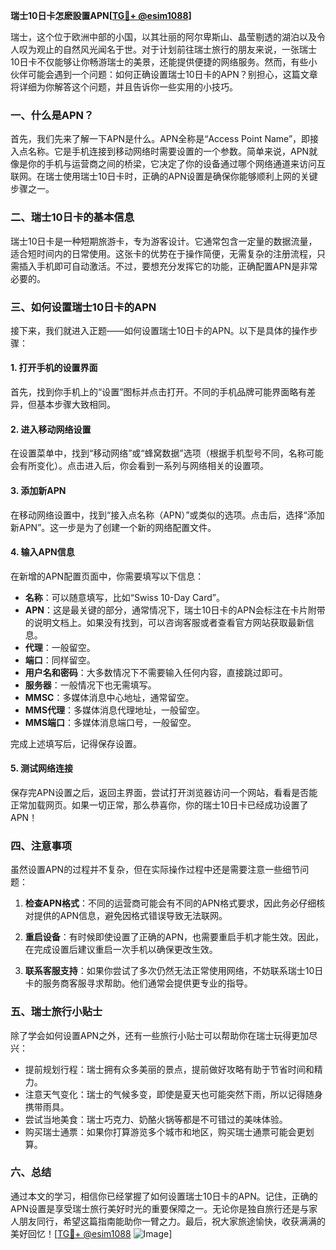 **瑞士10日卡怎麽設置APN[[TG💪+ @esim1088](https://t.me/s/esim1088)]**

瑞士，这个位于欧洲中部的小国，以其壮丽的阿尔卑斯山、晶莹剔透的湖泊以及令人叹为观止的自然风光闻名于世。对于计划前往瑞士旅行的朋友来说，一张瑞士10日卡不仅能够让你畅游瑞士的美景，还能提供便捷的网络服务。然而，有些小伙伴可能会遇到一个问题：如何正确设置瑞士10日卡的APN？别担心，这篇文章将详细为你解答这个问题，并且告诉你一些实用的小技巧。

### 一、什么是APN？

首先，我们先来了解一下APN是什么。APN全称是“Access Point Name”，即接入点名称。它是手机连接到移动网络时需要设置的一个参数。简单来说，APN就像是你的手机与运营商之间的桥梁，它决定了你的设备通过哪个网络通道来访问互联网。在瑞士使用瑞士10日卡时，正确的APN设置是确保你能够顺利上网的关键步骤之一。

### 二、瑞士10日卡的基本信息

瑞士10日卡是一种短期旅游卡，专为游客设计。它通常包含一定量的数据流量，适合短时间内的日常使用。这张卡的优势在于操作简便，无需复杂的注册流程，只需插入手机即可自动激活。不过，要想充分发挥它的功能，正确配置APN是非常必要的。

### 三、如何设置瑞士10日卡的APN

接下来，我们就进入正题——如何设置瑞士10日卡的APN。以下是具体的操作步骤：

#### 1. 打开手机的设置界面

首先，找到你手机上的“设置”图标并点击打开。不同的手机品牌可能界面略有差异，但基本步骤大致相同。

#### 2. 进入移动网络设置

在设置菜单中，找到“移动网络”或“蜂窝数据”选项（根据手机型号不同，名称可能会有所变化）。点击进入后，你会看到一系列与网络相关的设置项。

#### 3. 添加新APN

在移动网络设置中，找到“接入点名称（APN）”或类似的选项。点击后，选择“添加新APN”。这一步是为了创建一个新的网络配置文件。

#### 4. 输入APN信息

在新增的APN配置页面中，你需要填写以下信息：
- **名称**：可以随意填写，比如“Swiss 10-Day Card”。
- **APN**：这是最关键的部分，通常情况下，瑞士10日卡的APN会标注在卡片附带的说明文档上。如果没有找到，可以咨询客服或者查看官方网站获取最新信息。
- **代理**：一般留空。
- **端口**：同样留空。
- **用户名和密码**：大多数情况下不需要输入任何内容，直接跳过即可。
- **服务器**：一般情况下也无需填写。
- **MMSC**：多媒体消息中心地址，通常留空。
- **MMS代理**：多媒体消息代理地址，一般留空。
- **MMS端口**：多媒体消息端口号，一般留空。

完成上述填写后，记得保存设置。

#### 5. 测试网络连接

保存完APN设置之后，返回主界面，尝试打开浏览器访问一个网站，看看是否能正常加载网页。如果一切正常，那么恭喜你，你的瑞士10日卡已经成功设置了APN！

### 四、注意事项

虽然设置APN的过程并不复杂，但在实际操作过程中还是需要注意一些细节问题：

1. **检查APN格式**：不同的运营商可能会有不同的APN格式要求，因此务必仔细核对提供的APN信息，避免因格式错误导致无法联网。
   
2. **重启设备**：有时候即使设置了正确的APN，也需要重启手机才能生效。因此，在完成设置后建议重启一次手机以确保更改生效。

3. **联系客服支持**：如果你尝试了多次仍然无法正常使用网络，不妨联系瑞士10日卡的服务商客服寻求帮助。他们通常会提供更专业的指导。

### 五、瑞士旅行小贴士

除了学会如何设置APN之外，还有一些旅行小贴士可以帮助你在瑞士玩得更加尽兴：

- 提前规划行程：瑞士拥有众多美丽的景点，提前做好攻略有助于节省时间和精力。
- 注意天气变化：瑞士的气候多变，即使是夏天也可能突然下雨，所以记得随身携带雨具。
- 尝试当地美食：瑞士巧克力、奶酪火锅等都是不可错过的美味体验。
- 购买瑞士通票：如果你打算游览多个城市和地区，购买瑞士通票可能会更划算。

### 六、总结

通过本文的学习，相信你已经掌握了如何设置瑞士10日卡的APN。记住，正确的APN设置是享受瑞士旅行美好时光的重要保障之一。无论你是独自旅行还是与家人朋友同行，希望这篇指南能助你一臂之力。最后，祝大家旅途愉快，收获满满的美好回忆！[[TG💪+ @esim1088](https://t.me/s/esim1088) ![Image](https://i.postimg.cc/4NQfJmqS/Snipaste-2025-05-13-00-14-12.png)]